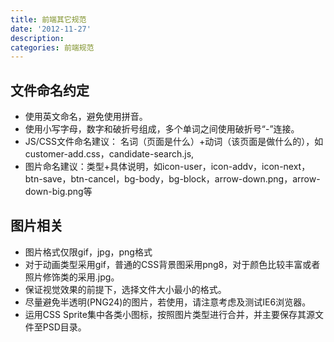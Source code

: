 ```yaml
---
title: 前端其它规范
date: '2012-11-27'
description:
categories: 前端规范
---
```


## 文件命名约定 ##
- 使用英文命名，避免使用拼音。
- 使用小写字母，数字和破折号组成，多个单词之间使用破折号“-”连接。
- JS/CSS文件命名建议： 名词（页面是什么）+动词（该页面是做什么的），如customer-add.css，candidate-search.js,
- 图片命名建议：类型+具体说明，如icon-user，icon-addv，icon-next，btn-save，btn-cancel，bg-body，bg-block，arrow-down.png，arrow-down-big.png等

## 图片相关 ##
- 图片格式仅限gif，jpg，png格式
- 对于动画类型采用gif，普通的CSS背景图采用png8，对于颜色比较丰富或者照片修饰类的采用.jpg。
- 保证视觉效果的前提下，选择文件大小最小的格式。
- 尽量避免半透明(PNG24)的图片，若使用，请注意考虑及测试IE6浏览器。
- 运用CSS Sprite集中各类小图标，按照图片类型进行合并，并主要保存其源文件至PSD目录。
